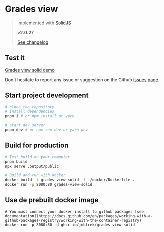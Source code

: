# Grades view

> Implemented with [SolidJS](https://www.solidjs.com/)
>
> **v2.0.27** <!-- x-release-please-version -->
>
> [See changelog](./CHANGELOG.md)

## Test it

[Grades view solid demo](https://jobtrek.github.io/grades-view-solid/)

Don't hesitate to report any issue or suggestion on the
Github [issues page](https://github.com/jobtrek/grades-view-solid/issues).

## Start project development

```bash
# clone the repository
# install dependencies
pnpm i # or npm install or yarn

# start dev server
pnpm dev # or npm run dev or yarn dev
```

## Build for production

```bash
# Test build on your computer
pnpm build
npx serve .output/public

# Build and run with docker
docker build -t grades-view-solid -f ./docker/Dockerfile .
docker run -p 8080:80 grades-view-solid
```

## Use de prebuilt docker image

```
# You must connect your docker install to github packages [see documentation](https://docs.github.com/en/packages/working-with-a-github-packages-registry/working-with-the-container-registry)
docker run -p 8080:80 -d ghcr.io/jobtrek/grades-view-solid
```
